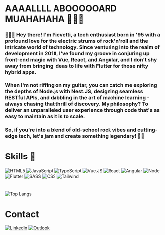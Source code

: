 # AAAALLLL ABOOOOOARD MUAHAHAHA 🚂🦇🤘

### 🎸👨‍💻 Hey there! I'm Pievetti, a tech enthusiast born in '95 with a profound love for the electric strums of rock'n'roll and the intricate world of technology. Since venturing into the realm of development in 2018, I've found my groove in conjuring up front-end magic with Vue, React, and Angular, and I don't shy away from bringing ideas to life with Flutter for those nifty hybrid apps.

### When I'm not riffing on my guitar, you can catch me exploring the depths of Node.js with Nest.JS, designing seamless RESTful APIs, and dabbling in the art of machine learning - always chasing that thrill of discovery. My philosophy? To deliver an unparalleled user experience through code that's as easy to maintain as it is to scale.

### So, if you're into a blend of old-school rock vibes and cutting-edge tech, let's jam and create something legendary! 🚀🎵

# Skills 🚀

<div style="display: inline_block">
<img align="center" alt="HTML5" src="https://img.shields.io/badge/HTML5-E34F26?style=for-the-badge&logo=html5&logoColor=white" />
<img align="center" alt="JavaScript" src="https://img.shields.io/badge/JavaScript-F7DF1E?style=for-the-badge&logo=javascript&logoColor=black" />
<img align="center" alt="TypeScript" src="https://img.shields.io/badge/TypeScript-007ACC?style=for-the-badge&logo=typescript&logoColor=white" />
<img align="center" alt="Vue.JS" src="https://img.shields.io/badge/Vue.js-35495E?style=for-the-badge&logo=vue.js&logoColor=4FC08D" />
<img align="center" alt="React" src="https://img.shields.io/badge/React-20232A?style=for-the-badge&logo=react&logoColor=61DAFB" />
<img align="center" alt="Angular" src="https://img.shields.io/badge/Angular-DD0031?style=for-the-badge&logo=angular&logoColor=white" />
<img align="center" alt="Node" src="https://img.shields.io/badge/Node.js-43853D?style=for-the-badge&logo=node.js&logoColor=white" />
<img align="center" alt="Flutter" src="https://img.shields.io/badge/Flutter-02569B?style=for-the-badge&logo=flutter&logoColor=white" />
<img align="center" alt="SASS" src="https://img.shields.io/badge/Sass-CC6699?style=for-the-badge&logo=sass&logoColor=white" />
<img align="center" alt="CSS" src="https://img.shields.io/badge/CSS3-1572B6?style=for-the-badge&logo=css3&logoColor=white" />
<img align="center" alt="Tailwind" src="https://img.shields.io/badge/Tailwind_CSS-38B2AC?style=for-the-badge&logo=tailwind-css&logoColor=white" />
</div>

#

![Top Langs](https://github-readme-stats.vercel.app/api/top-langs/?username=cpvasques&hide_progress=true)

# Contact

[![Linkedin](https://img.shields.io/badge/LinkedIn-0077B5?style=for-the-badge&logo=linkedin&logoColor=white)](https://www.linkedin.com/in/pievetti/)
[![Outlook](https://img.shields.io/badge/Microsoft_Outlook-0078D4?style=for-the-badge&logo=microsoft-outlook&logoColor=white)](mailto:cpvasques@hotmail.com)
